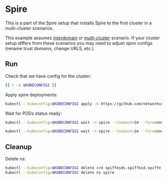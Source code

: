 # Spire

This is a part of the Spire setup that installs Spire to the first cluster in a multi-cluster scenarios.

This example assumes [interdomain](../../interdomain/) or [multi-cluster](../../multicluster/) scenario.
If your cluster setup differs from these scenarios you may need to adjust spire configs (rename trust domains, change URLS, etc.).

## Run

Check that we have config for the cluster:
```bash
[[ ! -z $KUBECONFIG1 ]]
```

Apply spire deployments:
```bash
kubectl --kubeconfig=$KUBECONFIG1 apply -k https://github.com/networkservicemesh/deployments-k8s/examples/spire/cluster1?ref=d2b61e37bb48a0a5791d01b7c87c03998d3b7320
```

Wait for PODs status ready:
```bash
kubectl --kubeconfig=$KUBECONFIG1 wait -n spire --timeout=1m --for=condition=ready pod -l app=spire-server
```
```bash
kubectl --kubeconfig=$KUBECONFIG1 wait -n spire --timeout=1m --for=condition=ready pod -l app=spire-agent
```

## Cleanup

Delete ns:
```bash
kubectl --kubeconfig=$KUBECONFIG1 delete crd spiffeids.spiffeid.spiffe.io
kubectl --kubeconfig=$KUBECONFIG1 delete ns spire
```

